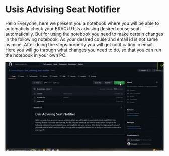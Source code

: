 # Usis Advising Seat Notifier
<p>Hello Everyone, here we present you a notebook where you will be able to automaticly check your BRACU Usis advising desired couse seat automatically. But for using the notebook you need to make certain changes in the following notebook. As your desired couse and email id is not same as mine. After doing the steps properly you will get notification in email. Here you will go through what changes you need to do, so that you can run the notebook in your own PC.</p>
<img src="gifs/1.gif" alt="Alt text" title="Optional title">
